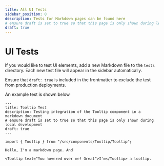 ```yaml
---
title: All UI Tests
sidebar_position: 0
description: Tests for Markdown pages can be found here
# ensure draft is set to true so that this page is only shown during local development
draft: true
---
```


# UI Tests

If you would like to test UI elements, add a new Markdown file to the `tests`
directory. Each new test file will appear in the sidebar automatically.

Ensure that `draft: true` is included in the frontmatter to exclude the test from production deployments.

An example test is shown below

```mdxjs
---
title: Tooltip Test
description: Testing integration of the Tooltip component in a markdown document
# ensure draft is set to true so that this page is only shown during local development
draft: true
---

import { Tooltip } from "/src/components/Tooltip/Tooltip";

Hello, I'm a markdown page. And

<Tooltip text="You hovered over me! Great">I'm</Tooltip> a tooltip.
```